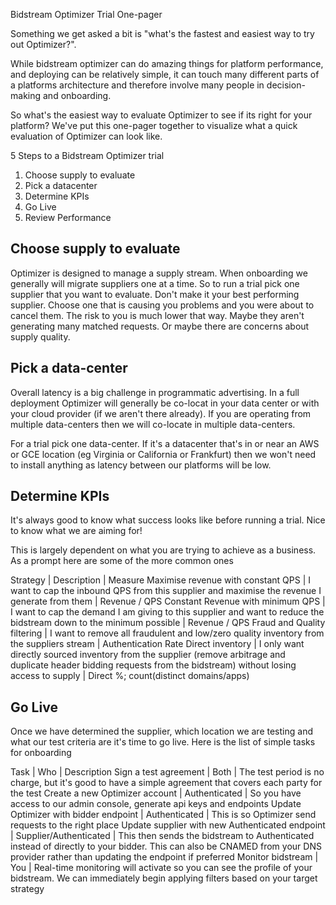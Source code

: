 Bidstream Optimizer Trial One-pager

Something we get asked a bit is "what's the fastest and easiest way to try out Optimizer?". 

While bidstream optimizer can do amazing things for platform performance, and deploying can be relatively simple, it can touch many different parts of a platforms architecture and therefore involve many people in decision-making and onboarding.

So what's the easiest way to evaluate Optimizer to see if its right for your platform? We've put this one-pager together to visualize what a quick evaluation of Optimizer can look like.

5 Steps to a Bidstream Optimizer trial

1. Choose supply to evaluate
1. Pick a datacenter
1. Determine KPIs
1. Go Live
1. Review Performance

## Choose supply to evaluate

Optimizer is designed to manage a supply stream. When onboarding we generally will migrate suppliers one at a time. So to run a trial pick one supplier that you want to evaluate. Don't make it your best performing supplier. Choose one that is causing you problems and you were about to cancel them. The risk to you is much lower that way. Maybe they aren't generating many matched requests. Or maybe there are concerns about supply quality.

## Pick a data-center

Overall latency is a big challenge in programmatic advertising. In a full deployment Optimizer will generally be co-locat in your data center or with your cloud provider (if we aren't there already). If you are operating from multiple data-centers then we will co-locate in multiple data-centers.

For a trial pick one data-center. If it's a datacenter that's in or near an AWS or GCE location (eg Virginia or California or Frankfurt) then we won't need to install anything as latency between our platforms will be low. 

## Determine KPIs

It's always good to know what success looks like before running a trial. Nice to know what we are aiming for!

This is largely dependent on what you are trying to achieve as a business. As a prompt here are some of the more common ones

Strategy | Description | Measure
Maximise revenue with constant QPS | I want to cap the inbound QPS from this supplier and maximise the revenue I generate from them | Revenue / QPS
Constant Revenue with minimum QPS | I want to cap the demand I am giving to this supplier and want to reduce the bidstream down to the minimum possible | Revenue / QPS
Fraud and Quality filtering | I want to remove all fraudulent and low/zero quality inventory from the suppliers stream | Authentication Rate
Direct inventory | I only want directly sourced inventory from the supplier (remove arbitrage and duplicate header bidding requests from the bidstream) without losing access to supply | Direct %; count(distinct domains/apps)

## Go Live

Once we have determined the supplier, which location we are testing and what our test criteria are it's time to go live. Here is the list of simple tasks for onboarding

Task | Who | Description
Sign a test agreement | Both | The test period is no charge, but it's good to have a simple agreement that covers each party for the test
Create a new Optimizer account | Authenticated | So you have access to our admin console, generate api keys and endpoints
Update Optimizer with bidder endpoint | Authenticated | This is so Optimizer send requests to the right place
Update supplier with new Authenticated endpoint | Supplier/Authenticated | This then sends the bidstream to Authenticated instead of directly to your bidder. This can also be CNAMED from your DNS provider rather than updating the endpoint if preferred
Monitor bidstream | You | Real-time monitoring will activate so you can see the profile of your bidstream. We can immediately begin applying filters based on your target strategy
